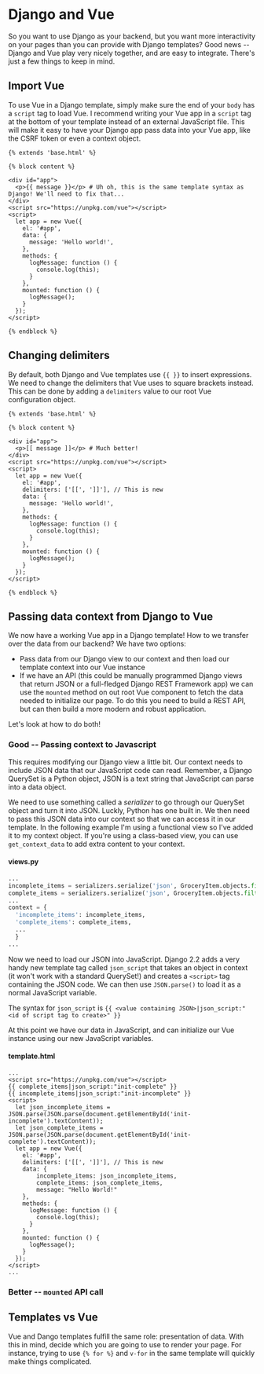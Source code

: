 # Django and Vue

So you want to use Django as your backend, but you want more interactivity on your pages than you can provide with Django templates? Good news -- Django and Vue play very nicely together, and are easy to integrate. There's just a few things to keep in mind.

## Import Vue

To use Vue in a Django template, simply make sure the end of your `body` has a `script` tag to load Vue. I recommend writing your Vue app in a `script` tag at the bottom of your template instead of an external JavaScript file. This will make it easy to have your Django app pass data into your Vue app, like the CSRF token or even a context object.

```django
{% extends 'base.html' %}

{% block content %}

<div id="app">
  <p>{{ message }}</p> # Uh oh, this is the same template syntax as Django! We'll need to fix that...
</div>
<script src="https://unpkg.com/vue"></script>
<script>
  let app = new Vue({
    el: '#app',
    data: {
      message: 'Hello world!',
    },
    methods: {
      logMessage: function () {
        console.log(this);
      }
    },
    mounted: function () {
      logMessage();
    }
  });
</script>

{% endblock %}
```

## Changing delimiters

By default, both Django and Vue templates use `{{ }}` to insert expressions. We need to change the delimiters that Vue uses to square brackets instead. This can be done by adding a `delimiters` value to our root Vue configuration object.

```django
{% extends 'base.html' %}

{% block content %}

<div id="app">
  <p>[[ message ]]</p> # Much better!
</div>
<script src="https://unpkg.com/vue"></script>
<script>
  let app = new Vue({
    el: '#app',
    delimiters: ['[[', ']]'], // This is new
    data: {
      message: 'Hello world!',
    },
    methods: {
      logMessage: function () {
        console.log(this);
      }
    },
    mounted: function () {
      logMessage();
    }
  });
</script>

{% endblock %}
```

## Passing data context from Django to Vue

We now have a working Vue app in a Django template! How to we transfer over the data from our backend? We have two options:

  - Pass data from our Django view to our context and then load our template context into our Vue instance
  - If we have an API (this could be manually programmed Django views that return JSON or a full-fledged Django REST Framework app) we can use the `mounted` method on out root Vue component to fetch the data needed to initialize our page. To do this you need to build a REST API, but can then build a more modern and robust application.
  
Let's look at how to do both!

### Good -- Passing context to Javascript

This requires modifying our Django view a little bit. Our context needs to include JSON data that our JavaScript code can read. Remember, a Django QuerySet is a Python object, JSON is a text string that JavaScript can parse into a data object.

We need to use something called a *serializer* to go through our QuerySet object and turn it into JSON. Luckly, Python has one built in. We then need to pass this JSON data into our context so that we can access it in our template. In the following example I'm using a functional view so I've added it to my context object. If you're using a class-based view, you can use `get_context_data` to add extra content to your context.

#### views.py
```python
...
incomplete_items = serializers.serialize('json', GroceryItem.objects.filter(is_completed=False).order_by('-date_created'))
complete_items = serializers.serialize('json', GroceryItem.objects.filter(is_completed=True).order_by('-date_completed'))
...
context = {
  'incomplete_items': incomplete_items,
  'complete_items': complete_items,
  ...
  }
...
```

Now we need to load our JSON into JavaScript. Django 2.2 adds a very handy new template tag called `json_script` that takes an object in context (it won't work with a standard QuerySet!) and creates a `<script>` tag containing the JSON code. We can then use `JSON.parse()` to load it as a normal JavaScript variable.

The syntax for `json_script` is `{{ <value containing JSON>|json_script:"<id of script tag to create>" }}`

At this point we have our data in JavaScript, and can initialize our Vue instance using our new JavaScript variables.

#### template.html
```django
...
<script src="https://unpkg.com/vue"></script>
{{ complete_items|json_script:"init-complete" }}
{{ incomplete_items|json_script:"init-incomplete" }}
<script>
  let json_incomplete_items = JSON.parse(JSON.parse(document.getElementById('init-incomplete').textContent));
  let json_complete_items = JSON.parse(JSON.parse(document.getElementById('init-complete').textContent));
  let app = new Vue({
    el: '#app',
    delimiters: ['[[', ']]'], // This is new
    data: {
        incomplete_items: json_incomplete_items,
        complete_items: json_complete_items,
        message: "Hello World!"
    },
    methods: {
      logMessage: function () {
        console.log(this);
      }
    },
    mounted: function () {
      logMessage();
    }
  });
</script>
...
```

### Better -- `mounted` API call

## Templates vs Vue

Vue and Dango templates fulfill the same role: presentation of data. With this in mind, decide which you are going to use to render your page. For instance, trying to use `{% for %}` and `v-for` in the same template will quickly make things complicated.
